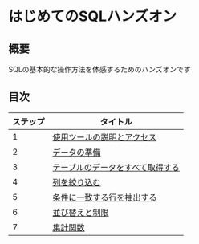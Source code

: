 # はじめてのSQLハンズオン
## 概要
SQLの基本的な操作方法を体感するためのハンズオンです

## 目次
|ステップ|タイトル|
| --- | --- |
| 1 | [使用ツールの説明とアクセス](001-about-tool.md) |
| 2 | [データの準備](002-data-preparation.md) |
| 3 | [テーブルのデータをすべて取得する](003-select.md) |
| 4 | [列を絞り込む](004-select-columns.md) |
| 5 | [条件に一致する行を抽出する](005-where.md) |
| 6 | [並び替えと制限](006-sort-and-limit.md) |
| 7 | [集計関数](007-aggregation.md) |
